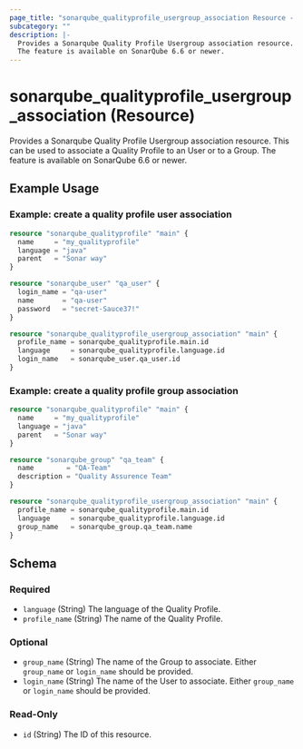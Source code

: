 ```yaml
---
page_title: "sonarqube_qualityprofile_usergroup_association Resource - terraform-provider-sonarqube"
subcategory: ""
description: |-
  Provides a Sonarqube Quality Profile Usergroup association resource. This can be used to associate a Quality Profile to an User or to a Group.
  The feature is available on SonarQube 6.6 or newer.
---
```


# sonarqube_qualityprofile_usergroup_association (Resource)

Provides a Sonarqube Quality Profile Usergroup association resource. This can be used to associate a Quality Profile to an User or to a Group.
The feature is available on SonarQube 6.6 or newer.

## Example Usage
### Example: create a quality profile user association
```terraform
resource "sonarqube_qualityprofile" "main" {
  name     = "my_qualityprofile"
  language = "java"
  parent   = "Sonar way"
}

resource "sonarqube_user" "qa_user" {
  login_name = "qa-user"
  name       = "qa-user"
  password   = "secret-Sauce37!"
}

resource "sonarqube_qualityprofile_usergroup_association" "main" {
  profile_name = sonarqube_qualityprofile.main.id
  language     = sonarqube_qualityprofile.language.id
  login_name   = sonarqube_user.qa_user.id
}
```

### Example: create a quality profile group association
```terraform
resource "sonarqube_qualityprofile" "main" {
  name     = "my_qualityprofile"
  language = "java"
  parent   = "Sonar way"
}

resource "sonarqube_group" "qa_team" {
  name        = "QA-Team"
  description = "Quality Assurence Team"
}

resource "sonarqube_qualityprofile_usergroup_association" "main" {
  profile_name = sonarqube_qualityprofile.main.id
  language     = sonarqube_qualityprofile.language.id
  group_name   = sonarqube_group.qa_team.name
}
```

<!-- schema generated by tfplugindocs -->
## Schema

### Required

- `language` (String) The language of the Quality Profile.
- `profile_name` (String) The name of the Quality Profile.

### Optional

- `group_name` (String) The name of the Group to associate. Either `group_name` or `login_name` should be provided.
- `login_name` (String) The name of the User to associate. Either `group_name` or `login_name` should be provided.

### Read-Only

- `id` (String) The ID of this resource.
